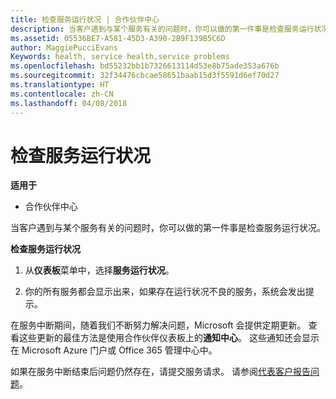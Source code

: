 ```yaml
---
title: 检查服务运行状况 | 合作伙伴中心
description: 当客户遇到与某个服务有关的问题时，你可以做的第一件事是检查服务运行状况。
ms.assetid: 05536BE7-A581-45D3-A390-2B9F139B5C6D
author: MaggiePucciEvans
Keywords: health, service health,service problems
ms.openlocfilehash: bd55232bb1b7326613114d53e8b75ade353a676b
ms.sourcegitcommit: 32f34476cbcae58651baab15d3f5591d6ef70d27
ms.translationtype: HT
ms.contentlocale: zh-CN
ms.lasthandoff: 04/08/2018
---
```

# <a name="check-service-health"></a>检查服务运行状况

**适用于**

-  合作伙伴中心

当客户遇到与某个服务有关的问题时，你可以做的第一件事是检查服务运行状况。

**检查服务运行状况**

1.  从**仪表板**菜单中，选择**服务运行状况**。 

2.  你的所有服务都会显示出来，如果存在运行状况不良的服务，系统会发出提示。 

在服务中断期间，随着我们不断努力解决问题，Microsoft 会提供定期更新。 查看这些更新的最佳方法是使用合作伙伴仪表板上的**通知中心**。 这些通知还会显示在 Microsoft Azure 门户或 Office 365 管理中心中。

如果在服务中断结束后问题仍然存在，请提交服务请求。 请参阅[代表客户报告问题](report-problems-on-behalf-of-a-customer.md)。

 

 



